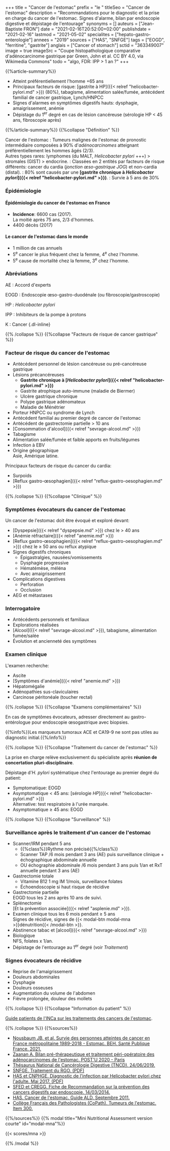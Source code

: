 +++
title = "Cancer de l'estomac"
prefix = "le "
titleSeo = "Cancer de l'estomac"
description = "Recommandations pour le diagnostic et la prise en charge du cancer de l'estomac. Signes d'alarme, bilan par endoscopie digestive et dépistage de l'entourage"
synonyms = []
auteurs = ["Jean-Baptiste FRON"]
date = "2021-02-16T20:52:00+02:00"
publishdate = "2021-02-16"
lastmod = "2021-05-02"
specialites = ["hepato-gastro-enterologie"]
annees = "2019"
sources = ["HAS", "SNFGE"]
tags = ["EOGD", "ferritine", "gastrite"]
anglais = ["Cancer of stomach"]
sctid = "363349007"
image = true
imageSrc = "Coupe histopathologique comparative d'adénocarcinome gastrique par Green, John et al. CC BY 4.0, via Wikimedia Commons"
todo = "algo, FDR: IPP > 1 an ?"
+++

{{%article-summary%}}

- Atteint préférentiellement l'homme +65 ans
- Principaux facteurs de risque: [gastrite à HP]({{< relref "helicobacter-pylori.md" >}}) (80%), tabagisme, alimentation salée/fumée, antécédent familial de cancer gastrique, Lynch/HNPCC
- Signes d'alarmes en symptômes digestifs hauts: dysphagie, amaigrissement, anémie
- Dépistage du 1<sup>er</sup> degré en cas de lésion cancéreuse (sérologie HP < 45 ans, fibroscopie après)

{{%/article-summary%}}
{{%collapse "Définition" %}}

Cancer de l'estomac
: Tumeurs malignes de l'estomac de pronostic intermédiaire composées à 90% d'*adénocarcinomes* atteignant préférentiellement les hommes âgés (2/3).  
Autres types rares: lymphomes (du MALT, *Helicobacter pylori* +++) > stromales (GIST) > endocrine.
: Classées en 2 entités par facteurs de risque différents: cancer du cardia (*jonction œso-gastrique* *JOG*) et non-cardia (distal).
: 80% sont causés par une **[gastrite chronique à *Helicobacter pylori*]({{< relref "helicobacter-pylori.md" >}})**.
: Survie à 5 ans de 30%

### Épidémiologie

#### Épidémiologie du cancer de l'estomac en France

- **Incidence**: 6600 cas (2017).  
La moitié après 75 ans, 2/3 d'hommes.
- 4400 décès (2017)

#### Le cancer de l'estomac dans le monde

- 1 million de cas annuels
- 5<sup>e</sup> cancer le plus fréquent chez la femme, 4<sup>e</sup> chez l'homme.
- 5<sup>e</sup> cause de mortalité chez la femme, 3<sup>e</sup> chez l'homme.

### Abréviations

AE
: Accord d'experts

EOGD
: Endoscopie œso-gastro-duodénale (ou fibroscopie/gastroscopie)

HP
: *Helicobacter pylori*

IPP
: Inhibiteurs de la pompe à protons

K
: Cancer
{.dl-inline}

{{% /collapse %}}
{{%collapse "Facteurs de risque de cancer gastrique" %}}

### Facteur de risque du cancer de l'estomac

- Antécédent personnel de lésion cancéreuse ou pré-cancéreuse gastrique
- Lésions précancéreuses
  - **Gastrite chronique à [*Helicobacter pylori*]({{< relref "helicobacter-pylori.md" >}})**
  - Gastrite atrophique auto-immune (maladie de Biermer)
  - Ulcère gastrique chronique
  - Polype gastrique adénomateux
  - Maladie de Ménétrier
- Porteur HNPCC ou syndrome de Lynch
- Antécédent familial au premier degré de cancer de l'estomac
- Antécédent de gastrectomie partielle > 10 ans
- [Consommation d'alcool]({{< relref "sevrage-alcool.md" >}})
- Tabagisme
- Alimentation salée/fumée et faible apports en fruits/légumes
- Infection à EBV
- Origine géographique  
  Asie, Amérique latine.

Principaux facteurs de risque du cancer du cardia:

- Surpoids
- [Reflux gastro-œsophagien]({{< relref "reflux-gastro-oesophagien.md" >}})

{{% /collapse %}}
{{%collapse "Clinique" %}}

### Symptômes évocateurs du cancer de l'estomac

Un cancer de l'estomac doit être évoqué et exploré devant:

- [Dyspepsie]({{< relref "dyspepsie.md" >}}) chez le > 40 ans
- [Anémie réfractaire]({{< relref "anemie.md" >}})
- [Reflux gastro-œsophagien]({{< relref "reflux-gastro-oesophagien.md" >}}) chez le ≥ 50 ans ou reflux atypique
- Signes digestifs chroniques  
  - Épigastralgies, nausées/vomissements
  - Dysphagie progressive
  - Hématémèse, méléna
  - Avec amaigrissement
- Complications digestives
  - Perforation
  - Occlusion
- AEG et métastases

### Interrogatoire

- Antécédents personnels et familiaux
- Explorations réalisées
- [Alcool]({{< relref "sevrage-alcool.md" >}}), tabagisme, alimentation fumée/salée
- Évolution et ancienneté des symptômes

### Examen clinique

L'examen recherche:

- Ascite
- [Symptômes d'anémie]({{< relref "anemie.md" >}})
- Hépatomégalie
- Adénopathies sus-claviculaires
- Carcinose péritonéale (toucher rectal)

{{% /collapse %}}
{{%collapse "Examens complémentaires" %}}

En cas de symptômes évocateurs, adresser directement au gastro-entérologue pour endoscopie œsogastrique avec biopsies.

{{%info%}}Les marqueurs tumoraux ACE et CA19-9 ne sont pas utiles au diagnostic initial.{{%/info%}}

{{% /collapse %}}
{{%collapse "Traitement du cancer de l'estomac" %}}

La prise en charge relève exclusivement du spécialiste après **réunion de concertation pluri-disciplinaire**.

Dépistage d'*H. pylori* systématique chez l'entourage au premier degré du patient:

- Symptomatique: EOGD
- Asymptomatique < 45 ans: [sérologie *HP*]({{< relref "helicobacter-pylori.md" >}})  
  Alternative: test respiratoire à l'urée marquée.
- Asymptomatique ≥ 45 ans: EOGD

{{% /collapse %}}
{{%collapse "Surveillance" %}}

### Surveillance après le traitement d'un cancer de l'estomac

- Scanner/IRM pendant 5 ans  
  - {{%class%}}Rythme non précisé{{%/class%}}
  - Scanner TAP /6 mois pendant 3 ans (AE) puis surveillance clinique + échographique abdominale annuelle
  - OU échographie abdominale /6 mois pendant 3 ans puis 1/an et RxT annuelle pendant 3 ans (AE)
- Gastrectomie totale
  - Vitamine B12 1 mg IM 1/mois, surveillance folates
  - Échoendoscopie si haut risque de récidive
- Gastrectomie partielle  
  EOGD tous les 2 ans après 10 ans de suivi.
- Splénectomie  
  [Et la prévention associée]({{< relref "asplenie.md" >}}).
- Examen clinique tous les 6 mois pendant ≥ 5 ans  
  Signes de récidive, signes de {{< modal-btn modal-mna >}}dénutrition{{< /modal-btn >}}.
- Abstinence tabac et [alcool]({{< relref "sevrage-alcool.md" >}})
- Biologique  
  NFS, folates x 1/an.
- Dépistage de l'entourage au 1<sup>er</sup> degré (voir *Traitement*)

### Signes évocateurs de récidive

- Reprise de l'amaigrissement
- Douleurs abdominales
- Dysphagie
- Douleurs osseuses
- Augmentation du volume de l'abdomen
- Fièvre prolongée, douleur des mollets

{{% /collapse %}}
{{%collapse "Information du patient" %}}

[Guide patients de l'INCa sur les traitements des cancers de l'estomac](https://www.e-cancer.fr/Patients-et-proches/Les-cancers/Cancer-de-l-estomac/Points-cles).

{{% /collapse %}}
{{%sources%}}

- [Nousbaum JB. et al. Survie des personnes atteintes de cancer en France métropolitaine 1989-2018 - Estomac. BEH. Santé Publique France. 2021.](https://www.santepubliquefrance.fr/docs/survie-des-personnes-atteintes-de-cancer-en-france-metropolitaine-1989-2018-estomac)
- [Zaanan A. Bilan pré-thérapeutique et traitement péri-opératoire des adénocarcinomes de l'estomac. POST'U 2020 - Paris](https://www.fmcgastro.org/texte-postu/postu-2020-paris/bilan-pre-therapeutique-et-traitement-peri-operatoire-des-adenocarcinomes-de-lestomac/)
- [Thésaurus National de Cancérologie Digestive (TNCD). 24/06/2019.](https://www.snfge.org/content/2-cancer-de-lestomac)
- [SNFGE. Traitement du RGO. (PDF)](https://www.snfge.org/sites/default/files/SNFGE/Bibliotheque_scientifique/traitement_du_rgo.pdf)
- [HAS et CNPHGE. Diagnostic de l'infection par Helicobacter pylori chez l'adulte. Mai 2017. (PDF)](https://www.has-sante.fr/upload/docs/application/pdf/2017-06/dir83/helicobacter_fiche_pertinence_diagnostic.pdf)
- [SFED et CREGG. Fiche de Recommandation sur la prévention des cancers digestifs par endoscopie. 14/03/2014.](https://www.cregg.org/commissions/prevention-des-cancers-par-endoscopie/fiches-de-recommandations-prevention-des-cancers-par-endoscopie/prevention-du-cancer-de-l-estomac-2/)
- [HAS. Cancer de l'estomac. Guide ALD. Septembre 2011.](https://www.has-sante.fr/jcms/c_1105137/fr/ald-n-30-cancer-de-l-estomac)
- [Collège Français des Pathologistes (CoPath). Tumeurs de l'estomac. Item 300.](http://campus.cerimes.fr/anatomie-pathologique/enseignement/anapath_19/site/html/2.html)

{{%/sources%}}
{{% modal title="Mini Nutritional Assessment version courte" id="modal-mna"%}}

{{< scores/mna >}}

{{% /modal %}}
